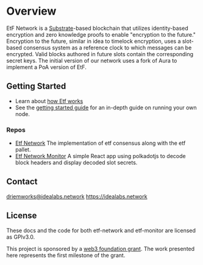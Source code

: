 # Overview

EtF Network is a [Substrate](https://github.com/paritytech/substrate.git)-based blockchain that utilizes identity-based encryption and zero knowledge proofs to enable "encryption to the future." Encryption to the future, similar in idea to timelock encryption, uses a slot-based consensus system as a reference clock to which messages can be encrypted. Valid blocks authored in future slots contain the corresponding secret keys. The initial version of our network uses a fork of Aura to implement a PoA version of EtF.  

## Getting Started

- Learn about [how Etf works](./architecture.md)
- See the [getting started guide](./getting_started.md) for an in-depth guide on running your own node.

### Repos

- [Etf Network](https://github.com/ideal-lab5/substrate/tree/milestone1) The implementation of etf consensus along with the etf pallet.
- [Etf Network Monitor](https://github.com/ideal-lab5/etf-monitor) A simple React app using polkadotjs to decode block headers and display decoded slot secrets.

## Contact

driemworks@idealabs.network
https://idealabs.network

## License
These docs and the code for both etf-network and etf-monitor are licensed as GPlv3.0.


This project is sponsored by a [web3 foundation grant](https://github.com/ideal-lab5/Grants-Program/blob/master/applications/cryptex.md). The work presented here represents the first milestone of the grant.